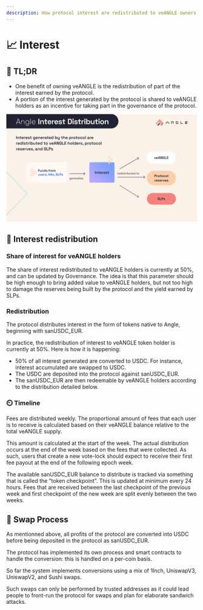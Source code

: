 ```yaml
---
description: How protocol interest are redistributed to veANGLE owners
---
```


# 📈 Interest

## 🔎 TL;DR

- One benefit of owning veANGLE is the redistribution of part of the interest earned by the protocol.
- A portion of the interest generated by the protocol is shared to veANGLE holders as an incentive for taking part in the governance of the protocol.

![Angle Interest Redistribution](../../.gitbook/assets/Interest_distribution.jpg)

## 💝 Interest redistribution

### Share of interest for veANGLE holders

The share of interest redistributed to veANGLE holders is currently at 50%, and can be updated by Governance. The idea is that this parameter should be high enough to bring added value to veANGLE holders, but not too high to damage the reserves being built by the protocol and the yield earned by SLPs.

### Redistribution

The protocol distributes interest in the form of tokens native to Angle, beginning with sanUSDC_EUR.

In practice, the redistribution of interest to veANGLE token holder is currently at 50%. Here is how it is happening:

- 50% of all interest generated are converted to USDC. For instance, interest accumulated are swapped to USDC.
- The USDC are deposited into the protocol against sanUSDC_EUR.
- The sanUSDC_EUR are then redeemable by veANGLE holders according to the distribution detailed below.

### ⏲️ Timeline

Fees are distributed weekly. The proportional amount of fees that each user is to receive is calculated based on their veANGLE balance relative to the total veANGLE supply.

This amount is calculated at the start of the week. The actual distribution occurs at the end of the week based on the fees that were collected. As such, users that create a new vote-lock should expect to receive their first fee payout at the end of the following epoch week.

The available sanUSDC_EUR balance to distribute is tracked via something that is called the “token checkpoint”. This is updated at minimum every 24 hours. Fees that are received between the last checkpoint of the previous week and first checkpoint of the new week are split evenly between the two weeks.

## 💱 Swap Process

As mentionned above, all profits of the protocol are converted into USDC before being deposited in the protocol as sanUSDC_EUR.

The protocol has implemented its own process and smart contracts to handle the conversion: this is handled on a per-coin basis.

So far the system implements conversions using a mix of 1Inch, UniswapV3, UniswapV2, and Sushi swaps.

Such swaps can only be performed by trusted addresses as it could lead people to front-run the protocol for swaps and plan for elaborate sandwich attacks.
